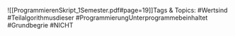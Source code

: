 
![[ProgrammierenSkript_1Semester.pdf#page=19]]Tags & Topics:
   #Wertsind
   #Teilalgorithmusdieser
   #ProgrammierungUnterprogrammebeinhaltet
   #Grundbegrie
   #NICHT